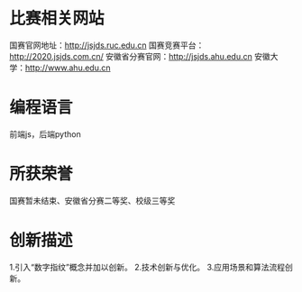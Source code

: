 # 比赛相关网站
国赛官网地址：http://jsjds.ruc.edu.cn
国赛竞赛平台：http://2020.jsjds.com.cn/
安徽省分赛官网：http://jsjds.ahu.edu.cn
安徽大学：http://www.ahu.edu.cn
# 编程语言
前端js，后端python
# 所获荣誉
国赛暂未结束、安徽省分赛二等奖、校级三等奖
# 创新描述
1.引入“数字指纹”概念并加以创新。
2.技术创新与优化。
3.应用场景和算法流程创新。
